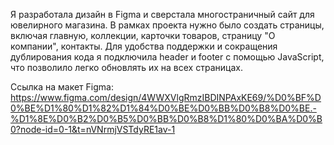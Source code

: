 Я разработала дизайн в Figma  и сверстала многостраничный сайт для ювелирного магазина. В рамках проекта нужно было создать страницы, включая главную, коллекции, карточки товаров, страницу "О компании", контакты. Для удобства поддержки и сокращения дублирования кода я подключила header и footer с помощью JavaScript, что позволило легко обновлять их на всех страницах.

Ссылка на макет Figma:
https://www.figma.com/design/4WWXVlgRmzIBDINPAxKE69/%D0%BF%D0%BE%D1%80%D1%82%D1%84%D0%BE%D0%BB%D0%B8%D0%BE.-%D1%8E%D0%B2%D0%B5%D0%BB%D0%B8%D1%80%D0%BA%D0%B0?node-id=0-1&t=nVNrmjVSTdyRE1av-1
